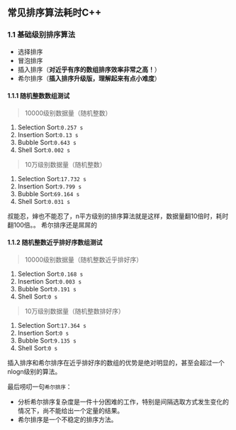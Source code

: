 ## 常见排序算法耗时C++

### 1.1 基础级别排序算法

- 选择排序
- 冒泡排序
- 插入排序（**对近乎有序的数组排序效率非常之高！**）
- 希尔排序（**插入排序升级版，理解起来有点小难度**）


#### 1.1.1 随机整数数组测试

> 10000级别数据量（随机整数）

1. Selection Sort:`0.257 s`
2. Insertion Sort:`0.13 s`
3. Bubble Sort:`0.643 s`
4. Shell Sort:`0.002 s`


> 10万级别数据量（随机整数）

1. Selection Sort:`17.732 s`
2. Insertion Sort:`9.799 s`
3. Bubble Sort:`69.164 s`
4. Shell Sort:`0.031 s`


叔能忍，婶也不能忍了，n平方级别的排序算法就是这样，数据量翻10倍时，耗时翻100倍。。
希尔排序还是屌屌的

#### 1.1.2 随机整数近乎排好序数组测试

> 10000级别数据量（随机整数近乎排好序）

1. Selection Sort:`0.168 s`
2. Insertion Sort:`0.003 s`
3. Bubble Sort:`0.191 s`
4. Shell Sort:`0 s`

> 10万级别数据量（随机整数排好序）

1. Selection Sort:`17.364 s`
2. Insertion Sort:`0 s`
3. Bubble Sort:`9.135 s`
4. Shell Sort:`0 s`

插入排序和希尔排序在近乎排好序的数组的优势是绝对明显的，甚至会超过一个nlogn级别的算法。

最后唠叨一句`希尔排序`：
- 分析希尔排序复杂度是一件十分困难的工作，特别是间隔选取方式发生变化的情况下，尚不能给出一个定量的结果。
- 希尔排序是一个不稳定的排序方法。
